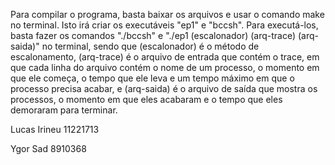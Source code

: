 Para compilar o programa, basta baixar os arquivos e usar o comando make no terminal. Isto irá criar os executáveis "ep1" e "bccsh". Para executá-los, basta fazer os comandos "./bccsh" e "./ep1 (escalonador) (arq-trace) (arq-saida)" no terminal, sendo que (escalonador) é o método de escalonamento, (arq-trace) é o arquivo de entrada que contém o trace, em que cada linha do arquivo contém o nome de um processo, o momento em que ele começa, o tempo que ele leva e um tempo máximo em que o processo precisa acabar, e (arq-saida) é o arquivo de saída que mostra os processos, o momento em que eles acabaram e o tempo que eles demoraram para terminar.

Lucas Irineu 11221713

Ygor Sad 8910368
